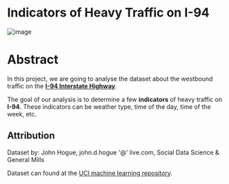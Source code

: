 # Indicators of Heavy Traffic on I-94

![image](https://user-images.githubusercontent.com/51766201/122021272-265f9280-cde3-11eb-976a-bec57e268925.png)


#  Abstract

In this project, we are going to analyse the dataset about the westbound traffic on the **[I-94 Interstate Highway](https://en.wikipedia.org/wiki/Interstate_94)**.

The goal of our analysis is to determine a few **indicators** of heavy traffic on **I-94**. These indicators can be weather type, time of the day, time of the week, etc.
## Attribution 
Dataset by: John Hogue, john.d.hogue '@' live.com, Social Data Science & General Mills

Dataset can found at the [UCI machine learning repository](https://archive.ics.uci.edu/ml/datasets/Metro+Interstate+Traffic+Volume#). 
